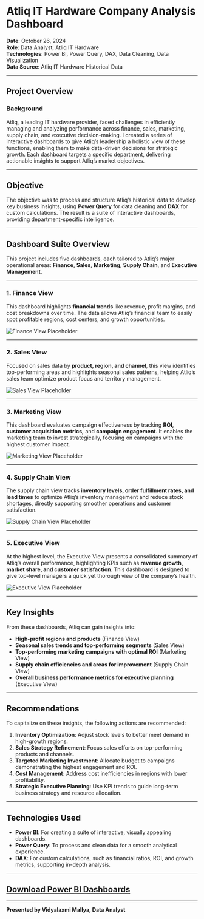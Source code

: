# Atliq IT Hardware Company Analysis Dashboard

**Date**: October 26, 2024  
**Role**: Data Analyst, Atliq IT Hardware  
**Technologies**: Power BI, Power Query, DAX, Data Cleaning, Data Visualization  
**Data Source**: Atliq IT Hardware Historical Data  

---

## Project Overview  

### Background  

Atliq, a leading IT hardware provider, faced challenges in efficiently managing and analyzing performance across finance, sales, marketing, supply chain, and executive decision-making. I created a series of interactive dashboards to give Atliq’s leadership a holistic view of these functions, enabling them to make data-driven decisions for strategic growth. Each dashboard targets a specific department, delivering actionable insights to support Atliq’s market objectives.

---

## Objective

The objective was to process and structure Atliq’s historical data to develop key business insights, using **Power Query** for data cleaning and **DAX** for custom calculations. The result is a suite of interactive dashboards, providing department-specific intelligence.

---

## Dashboard Suite Overview

This project includes five dashboards, each tailored to Atliq’s major operational areas: **Finance**, **Sales**, **Marketing**, **Supply Chain**, and **Executive Management**.

---

### 1. Finance View  

This dashboard highlights **financial trends** like revenue, profit margins, and cost breakdowns over time. The data allows Atliq’s financial team to easily spot profitable regions, cost centers, and growth opportunities.

![Finance View Placeholder](Finance_dashboard_placeholder.png)

---

### 2. Sales View  

Focused on sales data by **product, region, and channel**, this view identifies top-performing areas and highlights seasonal sales patterns, helping Atliq’s sales team optimize product focus and territory management. 

![Sales View Placeholder](Sales_dashboard_placeholder.png)

---

### 3. Marketing View  

This dashboard evaluates campaign effectiveness by tracking **ROI, customer acquisition metrics,** and **campaign engagement**. It enables the marketing team to invest strategically, focusing on campaigns with the highest customer impact.

![Marketing View Placeholder](Marketing_dashboard_placeholder.png)

---

### 4. Supply Chain View  

The supply chain view tracks **inventory levels, order fulfillment rates, and lead times** to optimize Atliq’s inventory management and reduce stock shortages, directly supporting smoother operations and customer satisfaction.

![Supply Chain View Placeholder](Supply_chain_dashboard_placeholder.png)

---

### 5. Executive View  

At the highest level, the Executive View presents a consolidated summary of Atliq’s overall performance, highlighting KPIs such as **revenue growth, market share, and customer satisfaction**. This dashboard is designed to give top-level managers a quick yet thorough view of the company’s health.

![Executive View Placeholder](Executive_dashboard_placeholder.png)

---

## Key Insights

From these dashboards, Atliq can gain insights into:
- **High-profit regions and products** (Finance View)
- **Seasonal sales trends and top-performing segments** (Sales View)
- **Top-performing marketing campaigns with optimal ROI** (Marketing View)
- **Supply chain efficiencies and areas for improvement** (Supply Chain View)
- **Overall business performance metrics for executive planning** (Executive View)

---

## Recommendations

To capitalize on these insights, the following actions are recommended:

1. **Inventory Optimization**: Adjust stock levels to better meet demand in high-growth regions.
2. **Sales Strategy Refinement**: Focus sales efforts on top-performing products and channels.
3. **Targeted Marketing Investment**: Allocate budget to campaigns demonstrating the highest engagement and ROI.
4. **Cost Management**: Address cost inefficiencies in regions with lower profitability.
5. **Strategic Executive Planning**: Use KPI trends to guide long-term business strategy and resource allocation.

---

## Technologies Used  

- **Power BI**: For creating a suite of interactive, visually appealing dashboards.
- **Power Query**: To process and clean data for a smooth analytical experience.
- **DAX**: For custom calculations, such as financial ratios, ROI, and growth metrics, supporting in-depth analysis.

---

## [Download Power BI Dashboards](https://app.powerbi.com/view?r=eyJrIjoiMWE0MmRhOGEtYmFmYS00NTc3LTkzZjgtNzVhMDkwMmMwZGUxIiwidCI6ImM2ZTU0OWIzLTVmNDUtNDAzMi1hYWU5LWQ0MjQ0ZGM1YjJjNCJ9)

---

**Presented by Vidyalaxmi Mallya, Data Analyst**
